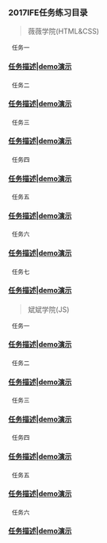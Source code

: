 ### 2017IFE任务练习目录
> 薇薇学院(HTML&CSS)

` 任务一`
 #### [任务描述](http://ife.baidu.com/course/detail/id/90)|[demo演示](http://www.hxvin.me/IFE-/薇薇学院(HTML&CSS)/2017IFE1.1.html)
` 任务二`
#### [任务描述](http://ife.baidu.com/course/detail/id/92)|[demo演示](http://www.hxvin.me/IFE-/薇薇学院(HTML&CSS)/IFE1.2/IFE1.2.htm)
` 任务三`
#### [任务描述](http://ife.baidu.com/course/detail/id/94)|[demo演示](https://hxvin.github.io/IFE-/薇薇学院(HTML&CSS)/IFE1.32/IFE1.32.html)
` 任务四`
#### [任务描述](http://ife.baidu.com/course/detail/id/95)|[demo演示](https://hxvin.github.io/IFE-/薇薇学院(HTML&CSS)/IFE1.4/IFE1.4.html)
` 任务五`
#### [任务描述](http://ife.baidu.com/course/detail/id/96)|[demo演示](https://hxvin.github.io/IFE-/薇薇学院(HTML&CSS)/IFE1.5/IFE1.5.htm)
` 任务六`
#### [任务描述](http://ife.baidu.com/course/detail/id/99)|[demo演示](https://hxvin.github.io/IFE-/薇薇学院(HTML&CSS)/IFE1.6/IFE1.6.html)
` 任务七`
#### [任务描述](http://ife.baidu.com/course/detail/id/102)|[demo演示](https://hxvin.github.io/IFE-/薇薇学院(HTML&CSS)/IFE1.7/IFE1.7.html)
> 斌斌学院(JS)

` 任务一`
#### [任务描述](http://ife.baidu.com/course/detail/id/93)|[demo演示](https://hxvin.github.io/IFE-/斌斌学院（JS）/IFE2.1/IFE2.1.html)
` 任务二`
#### [任务描述](http://ife.baidu.com/course/detail/id/91)|[demo演示](https://hxvin.github.io/IFE-/斌斌学院（JS）/IFE2.2/IFE2.2.html)
` 任务三`
#### [任务描述](http://ife.baidu.com/course/detail/id/98)|[demo演示](https://hxvin.github.io/IFE-/斌斌学院（JS）/IFE2.3/IFE2.3.html)
` 任务四`
#### [任务描述](http://ife.baidu.com/course/detail/id/103)|[demo演示](https://hxvin.github.io/IFE-/斌斌学院（JS）/IFE2.4/IFE2.4.html)
` 任务五`
#### [任务描述](http://ife.baidu.com/course/detail/id/105)|[demo演示](https://hxvin.github.io/IFE-/斌斌学院（JS）/IFE2.5/IFE2.5.html)
` 任务六`
#### [任务描述](http://ife.baidu.com/course/detail/id/107)|[demo演示](https://hxvin.github.io/IFE-/斌斌学院（JS）/IFE2.6/IFE2.6.html)
